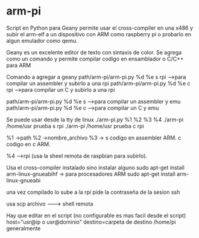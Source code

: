 # arm-pi


Script en Python para Geany permite usar el cross-compiler en una x486 y subir el arm-elf a un dispositivo con ARM como raspberry pi o probarlo en algun emulador como qemu.

Geany es un excelente editor de texto con sintaxis de color.
Se agrega como un comando y permite compilar codigo en ensamblador o C/C++ para ARM

Comando a agregar a geany
path/arm-pi/arm-pi.py %d %e s rpi  -->para compilar un assembler y subirlo a una rpi
path/arm-pi/arm-pi.py %d %e c rpi  -->para compilar un C y subirlo a una rpi


path/arm-pi/arm-pi.py %d %e s -->para compilar un assembler y emu
path/arm-pi/arm-pi.py %d %e c -->para compilar un C y emu

Se puede usar desde la tty de linux
./arm-pi.py %1 %2 %3 %4
./arm-pi /home/usr prueba s rpi
./arm-pi /home/usr prueba c rpi

%1 ->path
%2 ->nombre_archivo
%3 -> s codigo en assembler ARM.
      c codigo en c ARM.
      
%4  -->rpi  (usa la sheel remota de raspbian para subirlo).
 
      
Usa el cross-compiler instalado sino instalar alguno
sudo apt-get install arm-linux-gnueabihf  -> para procesadores ARM
sudo apt-get install arm-linux-gnueabi

una vez compilado lo sube a la rpi pide la contraseña de la sesion ssh

usa scp archivo ---> shell remota

Hay que editar en el script (no configurable es mas facil desde el script)
host="usr@ip  o  usr@dominio"
destino=carpeta de destino  /home/pi generalmente




